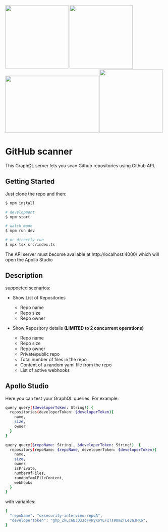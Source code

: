 <img src="https://github.com/user-attachments/assets/8822a63b-535c-4ffb-b7a6-9ad262a100b5" width="200" height="200">
<img src="https://github.com/user-attachments/assets/0b67c82d-115c-4588-94e4-c0e50a564b5f" width="200" height="200">
<img src="https://github.com/user-attachments/assets/435205db-1608-46ff-a828-dd1ba87f4a3c" width="295" height="180">
<img src="https://github.com/user-attachments/assets/83e8b318-973c-4c69-aa25-013a6969bb66" width="200" height="200">

# GitHub scanner
This GraphQL server lets you scan Github repositories using Github API.

## Getting Started
Just clone the repo and then:

```bash
$ npm install

# development
$ npm start

# watch mode
$ npm run dev

# or directly run
$ npx tsx src/index.ts
```

The API server must become available at http://localhost:4000/ which will open the Apollo Studio

## Description
suppoeted scenarios:
- Show List of Repositories
  - Repo name
  - Repo size
  - Repo owner 

- Show Repository details **(LIMITED to 2 concurrent operations)**
  - Repo name
  - Repo size
  - Repo owner
  - Private\public repo
  - Total number of files in the repo
  - Content of a random yaml file from the repo
  - List of active webhooks
 
## Apollo Studio
Here you can test your GraphQL queries.
For example:

```bash
query query($developerToken: String!) {
  repositories(developerToken: $developerToken){
    name,
    size,
    owner
  }
}
```

```bash
query query($repoName: String!, $developerToken: String!)  {
  repository(repoName: $repoName, developerToken: $developerToken){
    name,
    size,
    owner
    isPrivate,
    numberOfFiles,
    randomYamlFileContent,
    webhooks
  }
}
```
with variables:
```bash
{
  "repoName": "oxsecurity-interview-repoA",
  "developerToken": "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",
}
```
